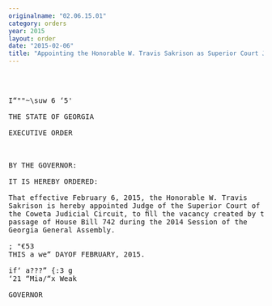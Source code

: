 ```yaml
---
originalname: "02.06.15.01"
category: orders
year: 2015
layout: order
date: "2015-02-06"
title: "Appointing the Honorable W. Travis Sakrison as Superior Court Judge of the Coweta Judicial Circuit"
---
```

<pre>
   
   

I“""~\suw 6 ‘5'

THE STATE OF GEORGIA

EXECUTIVE ORDER

 

BY THE GOVERNOR:

IT IS HEREBY ORDERED:

That effective February 6, 2015, the Honorable W. Travis
Sakrison is hereby appointed Judge of the Superior Court of
the Coweta Judicial Circuit, to ﬁll the vacancy created by the
passage of House Bill 742 during the 2014 Session of the
Georgia General Assembly.

; "€53
THIS a we“ DAYOF FEBRUARY, 2015.

if‘ a???” {:3 g
‘21 “Mia/“x Weak

GOVERNOR

 

</pre>
